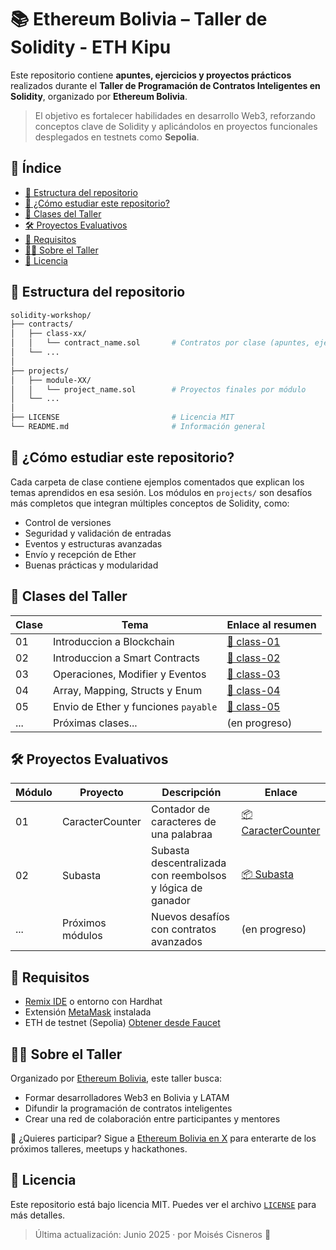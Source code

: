 # 📚 Ethereum Bolivia – Taller de Solidity - ETH Kipu

Este repositorio contiene **apuntes, ejercicios y proyectos prácticos** realizados durante el **Taller de Programación de Contratos Inteligentes en Solidity**, organizado por **Ethereum Bolivia**.

> El objetivo es fortalecer habilidades en desarrollo Web3, reforzando conceptos clave de Solidity y aplicándolos en proyectos funcionales desplegados en testnets como **Sepolia**.

## 📌 Índice

- [📁 Estructura del repositorio](#-estructura-del-repositorio)
- [🧠 ¿Cómo estudiar este repositorio?](#-cómo-estudiar-este-repositorio)
- [📖 Clases del Taller](#-clases-del-taller)
- [🛠 Proyectos Evaluativos](#-proyectos-evaluativos)
- [🧩 Requisitos](#-requisitos)
- [👨‍🏫 Sobre el Taller](#-sobre-el-taller)
- [📜 Licencia](#-licencia)

## 📁 Estructura del repositorio

```bash
solidity-workshop/
├── contracts/
│   ├── class-xx/
│   │   └── contract_name.sol       # Contratos por clase (apuntes, ejemplos)
│   └── ...
│
├── projects/
│   ├── module-XX/
│   │   └── project_name.sol        # Proyectos finales por módulo
│   └── ...
│
├── LICENSE                         # Licencia MIT
└── README.md                       # Información general
````

## 🧠 ¿Cómo estudiar este repositorio?

Cada carpeta de clase contiene ejemplos comentados que explican los temas aprendidos en esa sesión.
Los módulos en `projects/` son desafíos más completos que integran múltiples conceptos de Solidity, como:

- Control de versiones
- Seguridad y validación de entradas
- Eventos y estructuras avanzadas
- Envío y recepción de Ether
- Buenas prácticas y modularidad

## 📖 Clases del Taller

| Clase | Tema                                 | Enlace al resumen                           |
| ----- | ------------------------------------ | ------------------------------------------- |
| 01    | Introduccion a Blockchain       | [📄 class-01](contracts/class-01/class-01.md) |
| 02    | Introduccion a Smart Contracts            | [📄 class-02](contracts/class-02/class-02.md) |
| 03    | Operaciones, Modifier y Eventos       | [📄 class-03](contracts/class-03/class-03.md) |
| 04    | Array, Mapping, Structs y Enum | [📄 class-04](contracts/class-04/class-04.md) |
| 05    | Envio de Ether y funciones `payable` | [📄 class-05](contracts/class-05/class-05.md) |
| ...   | Próximas clases...                   | (en progreso)                               |

## 🛠 Proyectos Evaluativos

| Módulo | Proyecto         | Descripción                                                | Enlace                                         |
| ------ | ---------------- | ---------------------------------------------------------- | ---------------------------------------------- |
| 01     | CaracterCounter      | Contador de caracteres de una palabraa       | [📦 CaracterCounter](projects/module-01/README.md) |
| 02     | Subasta          | Subasta descentralizada con reembolsos y lógica de ganador | [📦 Subasta](projects/module-02/README.md)     |
| ...    | Próximos módulos | Nuevos desafíos con contratos avanzados                    | (en progreso)                                  |

## 🧩 Requisitos

- [Remix IDE](https://remix.ethereum.org/) o entorno con Hardhat
- Extensión [MetaMask](https://metamask.io/) instalada
- ETH de testnet (Sepolia) [Obtener desde Faucet](https://sepoliafaucet.com/)

## 👨‍🏫 Sobre el Taller

Organizado por [Ethereum Bolivia](https://x.com/EthereumBo), este taller busca:

- Formar desarrolladores Web3 en Bolivia y LATAM
- Difundir la programación de contratos inteligentes
- Crear una red de colaboración entre participantes y mentores

📍 ¿Quieres participar? Sigue a [Ethereum Bolivia en X](https://x.com/EthereumBo) para enterarte de los próximos talleres, meetups y hackathones.

## 📜 Licencia

Este repositorio está bajo licencia MIT. Puedes ver el archivo [`LICENSE`](./LICENSE) para más detalles.

> Última actualización: Junio 2025 · por Moisés Cisneros 🧠
